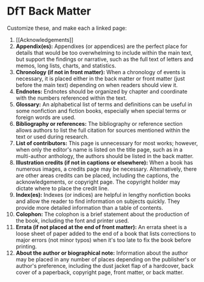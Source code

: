 # DfT Back Matter

Customize these, and make each a linked page: 

1. [[Acknowledgements]]
14. **Appendix(es):** Appendixes (or appendices) are the perfect place for details that would be too overwhelming to include within the main text, but support the findings or narrative, such as the full text of letters and memos, long lists, charts, and statistics.
15. **Chronology (if not in front matter):** When a chronology of events is necessary, it is placed either in the back matter or front matter (just before the main text) depending on when readers should view it.
16. **Endnotes:** Endnotes should be organized by chapter and coordinate with the numbers referenced within the text.
17. **Glossary:** An alphabetical list of terms and definitions can be useful in some nonfiction and fiction books, especially when special terms or foreign words are used.
18. **Bibliography or references:** The bibliography or reference section allows authors to list the full citation for sources mentioned within the text or used during research.
19. **List of contributors:** This page is unnecessary for most works; however, when only the editor's name is listed on the title page, such as in a multi-author anthology, the authors should be listed in the back matter.
20. **Illustration credits (if not in captions or elsewhere):** When a book has numerous images, a credits page may be necessary. Alternatively, there are other areas credits can be placed, including the captions, the acknowledgements, or copyright page. The copyright holder may dictate where to place the credit line.
21. **Index(es):** Indexes (or indices) are helpful in lengthy nonfiction books and allow the reader to find information on subjects quickly. They provide more detailed information than a table of contents.
22. **Colophon:** The colophon is a brief statement about the production of the book, including the font and printer used.
23. **Errata (if not placed at the end of front matter):** An errata sheet is a loose sheet of paper added to the end of a book that lists corrections to major errors (not minor typos) when it's too late to fix the book before printing.   
24. **About the author or biographical note:** Information about the author may be placed in any number of places depending on the publisher's or author's preference, including the dust jacket flap of a hardcover, back cover of a paperback, copyright page, front matter, or back matter.